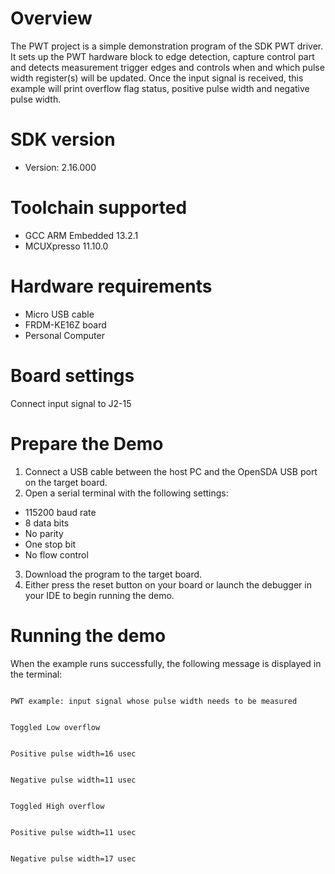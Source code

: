 Overview
========
The PWT project is a simple demonstration program of the SDK PWT driver. It sets up the PWT
hardware block to edge detection, capture control part and detects measurement trigger edges and
controls when and which pulse width register(s) will be updated. Once the input signal is received,
this example will print overflow flag status, positive pulse width and negative pulse width.

SDK version
===========
- Version: 2.16.000

Toolchain supported
===================
- GCC ARM Embedded  13.2.1
- MCUXpresso  11.10.0

Hardware requirements
=====================
- Micro USB cable
- FRDM-KE16Z board
- Personal Computer

Board settings
==============
Connect input signal to J2-15

Prepare the Demo
================
1.  Connect a USB cable between the host PC and the OpenSDA USB port on the target board.
2.  Open a serial terminal with the following settings:
   - 115200 baud rate
   - 8 data bits
   - No parity
   - One stop bit
   - No flow control
3. Download the program to the target board.
4. Either press the reset button on your board or launch the debugger in your IDE to begin running the demo.

Running the demo
================
When the example runs successfully, the following message is displayed in the terminal:

~~~~~~~~~~~~

PWT example: input signal whose pulse width needs to be measured


Toggled Low overflow


Positive pulse width=16 usec


Negative pulse width=11 usec


Toggled High overflow


Positive pulse width=11 usec


Negative pulse width=17 usec

~~~~~~~~~~~~
